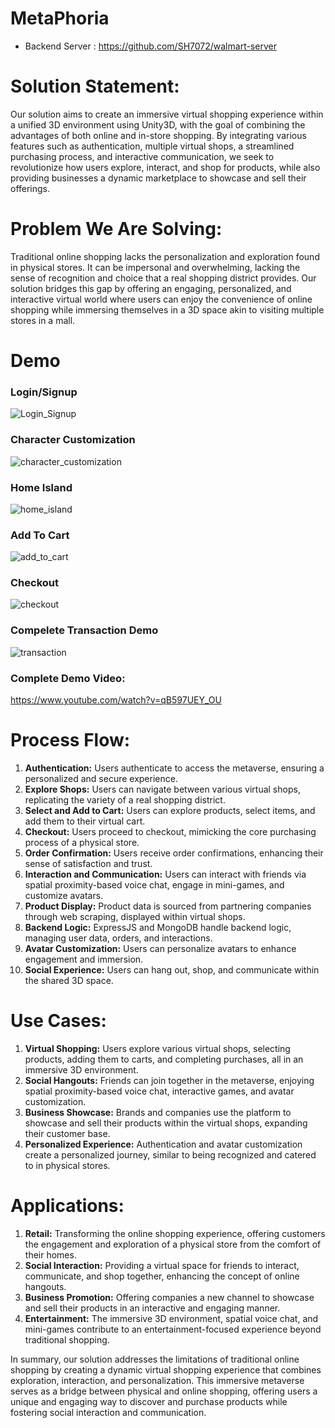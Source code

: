 # MetaPhoria

*  Backend Server : https://github.com/SH7072/walmart-server


# **Solution Statement:**
Our solution aims to create an immersive virtual shopping experience within a unified 3D environment using Unity3D, with the goal of combining the advantages of both online and in-store shopping. By integrating various features such as authentication, multiple virtual shops, a streamlined purchasing process, and interactive communication, we seek to revolutionize how users explore, interact, and shop for products, while also providing businesses a dynamic marketplace to showcase and sell their offerings.

# **Problem We Are Solving:**
Traditional online shopping lacks the personalization and exploration found in physical stores. It can be impersonal and overwhelming, lacking the sense of recognition and choice that a real shopping district provides. Our solution bridges this gap by offering an engaging, personalized, and interactive virtual world where users can enjoy the convenience of online shopping while immersing themselves in a 3D space akin to visiting multiple stores in a mall.

# **Demo**

### Login/Signup
![Login_Signup](gifs/login_signup_gif.gif)

### Character Customization
![character_customization](gifs/character_customization.gif)

### Home Island
![home_island](gifs/intro_gif.gif)

### Add To Cart
![add_to_cart](gifs/add_to_cart_gif.gif)

### Checkout
![checkout](gifs/check_out_gif.gif)

### Compelete Transaction Demo
![transaction](gifs/complete_transaction_gif.gif)

### Complete Demo Video:
[https://www.youtube.com/watch?v=qB597UEY_OU
](https://www.youtube.com/watch?v=qB597UEY_OU)


# **Process Flow:**
1. **Authentication:** Users authenticate to access the metaverse, ensuring a personalized and secure experience.
2. **Explore Shops:** Users can navigate between various virtual shops, replicating the variety of a real shopping district.
3. **Select and Add to Cart:** Users can explore products, select items, and add them to their virtual cart.
4. **Checkout:** Users proceed to checkout, mimicking the core purchasing process of a physical store.
5. **Order Confirmation:** Users receive order confirmations, enhancing their sense of satisfaction and trust.
6. **Interaction and Communication:** Users can interact with friends via spatial proximity-based voice chat, engage in mini-games, and customize avatars.
7. **Product Display:** Product data is sourced from partnering companies through web scraping, displayed within virtual shops.
8. **Backend Logic:** ExpressJS and MongoDB handle backend logic, managing user data, orders, and interactions.
9. **Avatar Customization:** Users can personalize avatars to enhance engagement and immersion.
10. **Social Experience:** Users can hang out, shop, and communicate within the shared 3D space.

# **Use Cases:**
1. **Virtual Shopping:** Users explore various virtual shops, selecting products, adding them to carts, and completing purchases, all in an immersive 3D environment.
2. **Social Hangouts:** Friends can join together in the metaverse, enjoying spatial proximity-based voice chat, interactive games, and avatar customization.
3. **Business Showcase:** Brands and companies use the platform to showcase and sell their products within the virtual shops, expanding their customer base.
4. **Personalized Experience:** Authentication and avatar customization create a personalized journey, similar to being recognized and catered to in physical stores.

# **Applications:**
1. **Retail:** Transforming the online shopping experience, offering customers the engagement and exploration of a physical store from the comfort of their homes.
2. **Social Interaction:** Providing a virtual space for friends to interact, communicate, and shop together, enhancing the concept of online hangouts.
3. **Business Promotion:** Offering companies a new channel to showcase and sell their products in an interactive and engaging manner.
4. **Entertainment:** The immersive 3D environment, spatial voice chat, and mini-games contribute to an entertainment-focused experience beyond traditional shopping.

In summary, our solution addresses the limitations of traditional online shopping by creating a dynamic virtual shopping experience that combines exploration, interaction, and personalization. This immersive metaverse serves as a bridge between physical and online shopping, offering users a unique and engaging way to discover and purchase products while fostering social interaction and communication.

